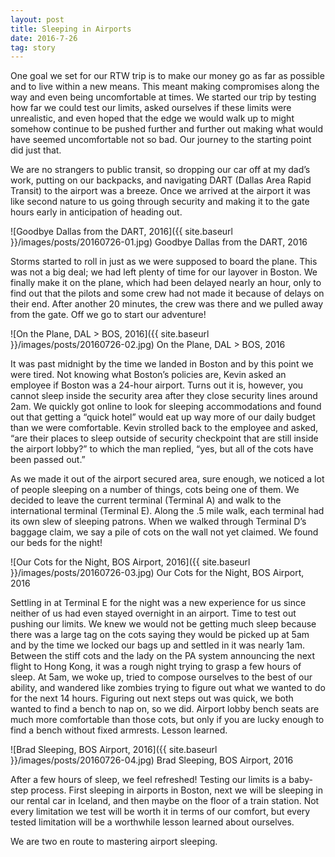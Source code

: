 ```yaml
---
layout: post
title: Sleeping in Airports
date: 2016-7-26
tag: story
---
```


One goal we set for our RTW trip is to make our money go as far as possible and to live within a new means. This meant making compromises along the way and even being uncomfortable at times. We started our trip by testing how far we could test our limits, asked ourselves if these limits were unrealistic, and even hoped that the edge we would walk up to might somehow continue to be pushed further and further out making what would have seemed uncomfortable not so bad. Our journey to the starting point did just that.

We are no strangers to public transit, so dropping our car off at my dad’s work, putting on our backpacks, and navigating DART (Dallas Area Rapid Transit) to the airport was a breeze. Once we arrived at the airport it was like second nature to us going through security and making it to the gate hours early in anticipation of heading out.

![Goodbye Dallas from the DART, 2016]({{ site.baseurl }}/images/posts/20160726-01.jpg)
Goodbye Dallas from the DART, 2016

Storms started to roll in just as we were supposed to board the plane. This was not a big deal; we had left plenty of time for our layover in Boston. We finally make it on the plane, which had been delayed nearly an hour, only to find out that the pilots and some crew had not made it because of delays on their end. After another 20 minutes, the crew was there and we pulled away from the gate. Off we go to start our adventure!

![On the Plane, DAL > BOS, 2016]({{ site.baseurl }}/images/posts/20160726-02.jpg)
On the Plane, DAL > BOS, 2016

It was past midnight by the time we landed in Boston and by this point we were tired. Not knowing what Boston’s policies are, Kevin asked an employee if Boston was a 24-hour airport. Turns out it is, however, you cannot sleep inside the security area after they close security lines around 2am. We quickly got online to look for sleeping accommodations and found out that getting a “quick hotel” would eat up way more of our daily budget than we were comfortable. Kevin strolled back to the employee and asked, “are their places to sleep outside of security checkpoint that are still inside the airport lobby?” to which the man replied, “yes, but all of the cots have been passed out.”

As we made it out of the airport secured area, sure enough, we noticed a lot of people sleeping on a number of things, cots being one of them. We decided to leave the current terminal (Terminal A) and walk to the international terminal (Terminal E). Along the .5 mile walk, each terminal had its own slew of sleeping patrons. When we walked through Terminal D’s baggage claim, we say a pile of cots on the wall not yet claimed. We found our beds for the night!

![Our Cots for the Night, BOS Airport, 2016]({{ site.baseurl }}/images/posts/20160726-03.jpg)
Our Cots for the Night, BOS Airport, 2016

Settling in at Terminal E for the night was a new experience for us since neither of us had even stayed overnight in an airport. Time to test out pushing our limits. We knew we would not be getting much sleep because there was a large tag on the cots saying they would be picked up at 5am and by the time we locked our bags up and settled in it was nearly 1am. Between the stiff cots and the lady on the PA system announcing the next flight to Hong Kong, it was a rough night trying to grasp a few hours of sleep. At 5am, we woke up, tried to compose ourselves to the best of our ability, and wandered like zombies trying to figure out what we wanted to do for the next 14 hours. Figuring out next steps out was quick, we both wanted to find a bench to nap on, so we did. Airport lobby bench seats are much more comfortable than those cots, but only if you are lucky enough to find a bench without fixed armrests. Lesson learned.

![Brad Sleeping, BOS Airport, 2016]({{ site.baseurl }}/images/posts/20160726-04.jpg)
Brad Sleeping, BOS Airport, 2016

After a few hours of sleep, we feel refreshed! Testing our limits is a baby-step process. First sleeping in airports in Boston, next we will be sleeping in our rental car in Iceland, and then maybe on the floor of a train station. Not every limitation we test will be worth it in terms of our comfort, but every tested limitation will be a worthwhile lesson learned about ourselves.

We are two en route to mastering airport sleeping.